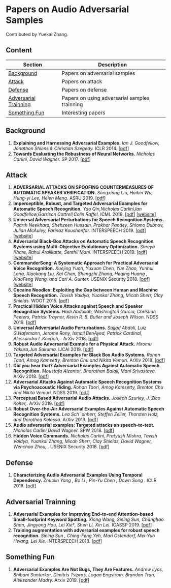 # Papers on Audio Adversarial Samples

Contributed by Yuekai Zhang.


## Content

| Section | Description |
|-|-|
| [Background](#background) | Papers on adversarial samples |
| [Attack](#attack) | Papers on attack |
| [Defense](#defense) | Papers on defense |
| [Adversarial Trainning](#adversarial-trainning) |  Papers on using adversarial samples trainning|
| [Something Fun](#something-fun) |  Interesting papers |



## Background
1. **Explaining and Harnessing Adversarial Examples.**
*Ian J. Goodfellow, Jonathon Shlens & Christian Szegedy.* ICLR 2014. [[pdf](http://arxiv.org/abs/1412.657)] 
1. **Towards Evaluating the Robustness of Neural Networks.**
*Nicholas Carlini, David Wagner.* SP 2017. [[pdf](http://arxiv.org/abs/1608.04644)]
## Attack
1. **ADVERSARIAL ATTACKS ON SPOOFING COUNTERMEASURES
OF AUTOMATIC SPEAKER VERIFICATION.**
*Songxiang Liu, Haibin Wu, Hung-yi Lee, Helen Meng.* ASRU 2019. [[pdf](https://arxiv.org/pdf/1910.08716.pdf)] 
1. **Imperceptible, Robust, and Targeted Adversarial Examples for Automatic Speech Recognition.**
*Yao Qin,Nicholas Carlini,Ian Goodfellow,Garrison Cottrell,Colin Raffel.* ICML 2019. [[pdf](http://arxiv.org/abs/1903.10346)] [[website](http://cseweb.ucsd.edu/~yaq007/imperceptible-robust-adv.html)] 
1. **Universal Adversarial Perturbations for Speech Recognition Systems.**
*Paarth Neekhara, Shehzeen Hussain, Prakhar Pandey, Shlomo Dubnov, Julian McAuley, Farinaz Koushanfar.* INTERSPEECH 2019. [[pdf](http://arxiv.org/abs/1905.03828)] [[website](http://universal-audio-perturbation.herokuapp.com/index.html)]
1. **Adversarial Black-Box Attacks on Automatic Speech Recognition Systems using Multi-Objective Evolutionary Optimization.**
*Shreya Khare, Rahul Aralikatte, Senthil Mani.* INTERSPEECH 2019. [[pdf](http://arxiv.org/abs/1811.01312)] [[website](https://shreyakhare.github.io/audio-adversarial/)]
1. **CommanderSong: A Systematic Approach for Practical Adversarial Voice Recognition.**
*Xuejing Yuan, Yuxuan Chen, Yue Zhao, Yunhui Long, Xiaokang Liu, Kai Chen, Shengzhi Zhang, Heqing Huang , XiaoFeng Wang, and Carl A. Gunter.* USENIX Security 2018. [[pdf](http://arxiv.org/abs/1801.08535)] [[website](https://sites.google.com/view/commandersong/)]
1. **Cocaine Noodles: Exploiting the Gap between Human and Machine Speech Recognition.**
*Tavish Vaidya, 
Yuankai Zhang, 
Micah Sherr, 
Clay Shields.* WOOT 2015. [[pdf](https://www.usenix.org/system/files/conference/woot15/woot15-paper-vaidya.pdf)]
1. **Practical Hidden Voice Attacks against Speech and Speaker Recognition Systems.**
*Hadi Abdullah, Washington Garcia, Christian Peeters, Patrick Traynor, Kevin R. B. Butler and Joseph Wilson.* NDSS 2019. [[pdf](https://www.ndss-symposium.org/wp-content/uploads/2019/02/ndss2019_08-1_Abdullah_paper.pdf)]
1. **Universal Adversarial Audio Perturbations.**
*Sajjad Abdoli, 
Luiz G.Hafemann, 
Jerome Rony, 
Ismail BenAyed,
Patrick Cardinal,
Alessandro L.Koerich, .* ArXiv 2018. [[pdf](http://arxiv.org/abs/1908.03173)]
1. **Robust Audio Adversarial Example for a Physical Attack.**
*Hiromu Yakura,Jun Sakuma.* IJCAI 2019. [[pdf](https://www.ijcai.org/proceedings/2019/741)]
1. **Targeted Adversarial Examples for Black Box Audio Systems.**
*Rohan Taori, Amog Kamsetty, Brenton Chu and Nikita Vemuri.* ArXiv 2018. [[pdf](http://arxiv.org/abs/1805.07820)]
1. **Did you hear that? Adversarial Examples Against Automatic Speech Recognition.**
*Moustafa Alzantot, Bharathan Balaji, Mani Srivastava.* ArXiv 2018. [[pdf](http://arxiv.org/abs/1801.00554)]
1. **Adversarial Attacks Against Automatic Speech Recognition Systems via Psychoacoustic Hiding.**
*Rohan Taori, Amog Kamsetty, Brenton Chu and Nikita Vemuri.* NDSS 2019. [[pdf](https://www.ndss-symposium.org/wp-content/uploads/2019/02/ndss2019_08-2_Schonherr_paper.pdf)]
1. **Perceptual Based Adversarial Audio Attacks.**
*Joseph Szurley,
 J. Zico Kolter,.* ArXiv 2019. [[pdf](http://arxiv.org/abs/1906.06355)]
1. **Robust Over-the-Air Adversarial Examples Against Automatic Speech Recognition Systems.**
*Lea Sch¨onherr, Steffen Zeiler, Thorsten Holz, and Dorothea Kolossa.* ArXiv 2019. [[pdf](http://arxiv.org/abs/1906.06355)]
1. **Audio adversarial examples: Targeted attacks on speech-to-text.**
*Nicholas Carlini,David Wagner.* SPW 2018. [[pdf](https://arxiv.org/abs/1801.01944)]
1. **Hidden Voice Commands.**
*Nicholas Carlini, 
Pratyush Mishra, 
Tavish Vaidya, 
Yuankai Zhang, 
Micah Sherr, 
Clay Shields, 
David Wagner,
Wenchao Zhou, .* USENIX Security 2016. [[pdf](https://www.usenix.org/conference/usenixsecurity16/technical-sessions/presentation/carlini%0Apapers3://publication/uuid/FD9E993B-F97E-48F1-BEBA-5093324FBBF9)]






## Defense
1. **Characterizing Audio Adversarial Examples Using Temporal Dependency.**
*Zhuolin Yang ,
Bo Li ,
Pin-Yu Chen ,
Dawn Song .* ICLR 2018. [[pdf](http://arxiv.org/abs/1809.10875)] 

## Adversarial Trainning
1. **Adversarial Examples for Improving End-to-end Attention-based Small-footprint Keyword Spotting.**
*Xiong Wang, Sining Sun, Changhao Shan, Jingyong Hou, Lei Xie†, Shen Li, Xin Lei.* ICASSP 2019. [[pdf](https://ieeexplore.ieee.org/document/8683479)]
2. **Training augmentation with adversarial examples for robust speech recognition.**
*Sining Sun , Ching-Feng Yeh, Mari Ostendorf, Mei-Yuh Hwang, Lei Xie.* INTERSPEECH 2018. [[pdf](https://arxiv.org/abs/1806.02782)]

## Something Fun
1. **Adversarial Examples Are Not Bugs, They Are Features.**
*Andrew Ilyas, Shibani Santurkar, Dimitris Tsipras, Logan Engstrom, Brandon Tran, Aleksander Madry.* Arxiv 2019. [[pdf](https://arxiv.org/abs/1905.02175)]

